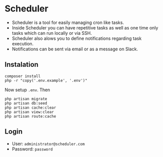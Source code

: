 # Scheduler

- Scheduler is a tool for easily managing cron like tasks.
- Inside Scheduler you can have repetitive tasks as well as one time only tasks which can run locally or via SSH.
- Scheduler also alows you to define notifications regarding task execution.
- Notifications can be sent via email or as a message on Slack.

## Instalation
```
composer install
php -r "copy('.env.example', '.env')"
```
Now setup ``.env``. Then
```
php artisan migrate
php artisan db:seed
php artisan cache:clear
php artisan view:clear
php artisan route:cache
```

## Login

- User: ``administrator@scheduler.com``
- Password: ``password``
